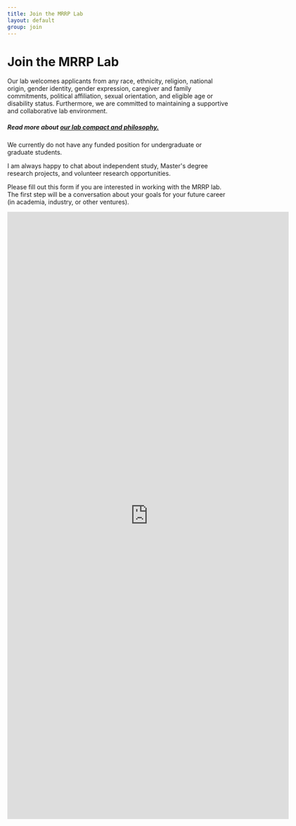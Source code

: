 ```yaml
---
title: Join the MRRP Lab
layout: default
group: join
---
```


# Join the MRRP Lab
Our lab welcomes applicants from any race, ethnicity, religion, national origin, gender identity, gender expression, caregiver and family commitments, political affiliation, sexual orientation, and eligible age or disability status. Furthermore, we are committed to maintaining a supportive and collaborative lab environment.

##### Read more about [our lab compact and philosophy.](/philosophy/)

We currently do not have any funded position for undergraduate or graduate
students.

I am always happy to chat about independent study, Master's
degree research projects, and volunteer research opportunities.

Please fill out this form if you are interested in working with the MRRP lab. The first step will be a conversation about your goals for your future career (in academia, industry, or other ventures).

<iframe src="https://docs.google.com/forms/d/e/1FAIpQLSeQktroXUn9IajmRe__Se2AbG1YsG2idw6e9bcWACBEagnE3g/viewform?embedded=true" width="640" height="1381" frameborder="0" marginheight="0" marginwidth="0">Loading…</iframe>
